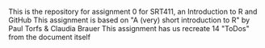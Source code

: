 This is the repository for assignment 0 for SRT411, an Introduction to R and GitHub
This assignment is based on "A (very) short introduction to R" by Paul Torfs & Claudia Brauer
This assignment has us recreate 14 "ToDos" from the document itself
